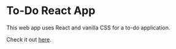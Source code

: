 # To-Do React App

This web app uses React and vanilla CSS for a to-do application.

Check it out [here](https://lemon-coast-027285b10.1.azurestaticapps.net/).
